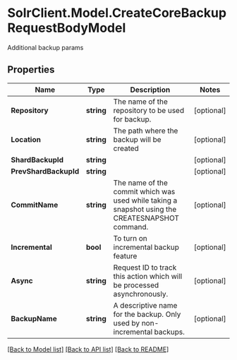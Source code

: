 # SolrClient.Model.CreateCoreBackupRequestBodyModel
Additional backup params

## Properties

Name | Type | Description | Notes
------------ | ------------- | ------------- | -------------
**Repository** | **string** | The name of the repository to be used for backup. | [optional] 
**Location** | **string** | The path where the backup will be created | [optional] 
**ShardBackupId** | **string** |  | [optional] 
**PrevShardBackupId** | **string** |  | [optional] 
**CommitName** | **string** | The name of the commit which was used while taking a snapshot using the CREATESNAPSHOT command. | [optional] 
**Incremental** | **bool** | To turn on incremental backup feature | [optional] 
**Async** | **string** | Request ID to track this action which will be processed asynchronously. | [optional] 
**BackupName** | **string** | A descriptive name for the backup.  Only used by non-incremental backups. | [optional] 

[[Back to Model list]](../README.md#documentation-for-models) [[Back to API list]](../README.md#documentation-for-api-endpoints) [[Back to README]](../README.md)

